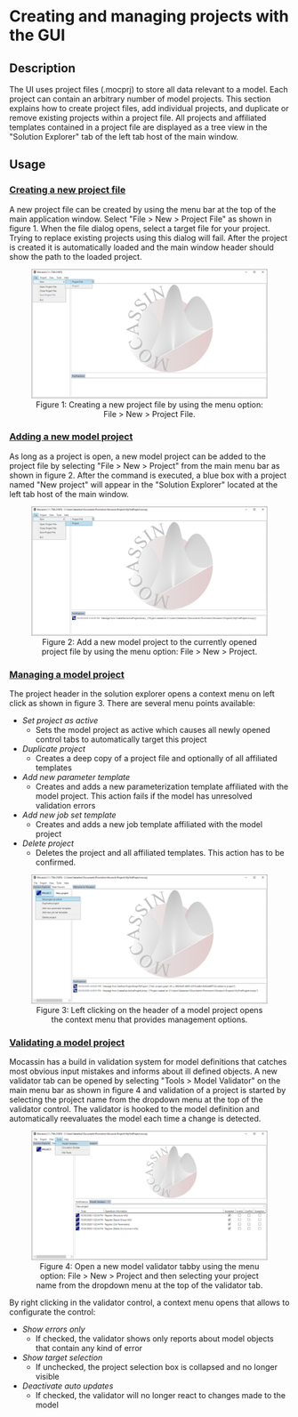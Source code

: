 # Creating and managing projects with the GUI

## Description

The UI uses project files (.mocprj) to store all data relevant to a model. Each project can contain an arbitrary number of model projects. This section explains how to create project files, add individual projects, and duplicate or remove existing projects within a project file. All projects and affiliated templates contained in a project file are displayed as a tree view in the "Solution Explorer" tab of the left tab host of the main window.

## Usage

### [Creating a new project file](#creating-a-new-project-file)

A new project file can be created by using the menu bar at the top of the main application window. Select "File > New > Project File" as shown in figure 1. When the file dialog opens, select a target file for your project. Trying to replace existing projects using this dialog will fail. After the project is created it is automatically loaded and the main window header should show the path to the loaded project.

<figure style="text-align: center">
    <img src="./figures/png/ui-create-project.png">
    <figcaption>
    Figure 1: Creating a new project file by using the menu option: File > New > Project File.
    </figcaption>
</figure>

### [Adding a new model project](#adding-a-new-model-project)

As long as a project is open, a new model project can be added to the project file by selecting "File > New > Project" from the main menu bar as shown in figure 2. After the command is executed, a blue box with a project named "New project" will appear in the "Solution Explorer" located at the left tab host of the main window.

<figure style="text-align: center">
    <img src="./figures/png/ui-create-model.png">
    <figcaption>
    Figure 2: Add a new model project to the currently opened project file by using the menu option: File > New > Project.
    </figcaption>
</figure>

### [Managing a model project](#managing-a-model-project)

The project header in the solution explorer opens a context menu on left click as shown in figure 3. There are several menu points available:

- *Set project as active*
  - Sets the model project as active which causes all newly opened control tabs to automatically target this project
- *Duplicate project*
  - Creates a deep copy of a project file and optionally of all affiliated templates
- *Add new parameter template*
  - Creates and adds a new parameterization template affiliated with the model project. This action fails if the model has unresolved validation errors
- *Add new job set template*
  - Creates and adds a new job template affiliated with the model project
- *Delete project*
  - Deletes the project and all affiliated templates. This action has to be confirmed.

<figure style="text-align: center">
    <img src="./figures/png/ui-manage-model-project.png">
    <figcaption>
    Figure 3: Left clicking on the header of a model project opens the context menu that provides management options.
    </figcaption>
</figure>

### [Validating a model project](#validating-a-model-project)

Mocassin has a build in validation system for model definitions that catches most obvious input mistakes and informs about ill defined objects. A new validator tab can be opened by selecting "Tools > Model Validator" on the main menu bar as shown in figure 4 and validation of a project is started by selecting the project name from the dropdown menu at the top of the validator control. The validator is hooked to the model definition and automatically reevaluates the model each time a change is detected.

<figure style="text-align: center">
    <img src="./figures/png/ui-model-validator.png">
    <figcaption>
    Figure 4: Open a new model validator tabby using the menu option: File > New > Project and then selecting your project name from the dropdown menu at the top of the validator tab.
    </figcaption>
</figure>

By right clicking in the validator control, a context menu opens that allows to configurate the control:

- *Show errors only*
  - If checked, the validator shows only reports about model objects that contain any kind of error
- *Show target selection*
  - If unchecked, the project selection box is collapsed and no longer visible
- *Deactivate auto updates*
  - If checked, the validator will no longer react to changes made to the model